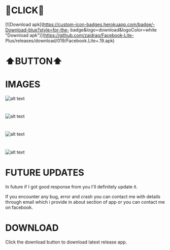 # 🔰CLICK🔰
<!-- BEGIN LATEST DOWNLOAD BUTTON -->

[![Download apk](https://custom-icon-badges.herokuapp.com/badge/-Download-blue?style=for-the-    badge&logo=download&logoColor=white "Download apk")](https://github.com/zaidrao/Facebook-Lite-   Plus/releases/download/019/Facebook.Lite+.19.apk)

<!-- END LATEST DOWNLOAD BUTTON -->
# ⬆️BUTTON⬆️


# IMAGES

![alt text](https://github.com/zaidrao/Facebook-Lite-Plus/blob/main/Images/IMG_20221018_015559.jpg)

#

![alt text](https://github.com/zaidrao/Facebook-Lite-Plus/blob/main/Images/IMG_20221018_015942.jpg)

#

![alt text](https://github.com/zaidrao/Facebook-Lite-Plus/blob/main/Images/IMG_20221018_020138.jpg)

#

![alt text](https://github.com/zaidrao/Facebook-Lite-Plus/blob/main/Images/IMG_20221018_020335.jpg)

#

# FUTURE UPDATES

In future if I got good response from you I'll definitely update it.

If you encounter any bug, error and crash you can contact me with details through email which i provide in about section of app or you can contact me on facebook.

#

# DOWNLOAD

Click the download button to download latest release app.
